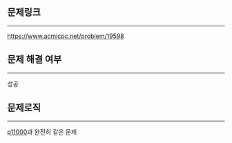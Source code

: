 ## 문제링크
***
https://www.acmicpc.net/problem/19598
## 문제 해결 여부
***
성공
## 문제로직
***
[p11000](..%2Fp11000%2Fexplain.md)과 완전히 같은 문제
